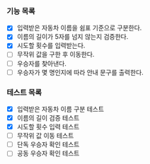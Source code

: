 ### 기능 목록
- [x] 입력받은 자동차 이름을 쉼표 기준으로 구분한다.
- [x] 이름의 길이가 5자를 넘지 않는지 검증한다.
- [x] 시도할 횟수를 입력받는다.
- [ ] 무작위 값을 구한 후 이동한다.
- [ ] 우승자를 찾아낸다.
- [ ] 우승자가 몇 명인지에 따라 안내 문구를 출력한다.

### 테스트 목록
- [x] 입력받은 자동차 이름 구분 테스트
- [x] 이름의 길이 검증 테스트
- [x] 시도할 횟수 입력 테스트
- [ ] 무작위 값 이동 테스트
- [ ] 단독 우승자 확인 테스트
- [ ] 공동 우승자 확인 테스트